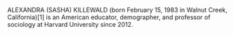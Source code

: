 ALEXANDRA (SASHA) KILLEWALD (born February 15, 1983 in Walnut Creek, California)[1] is an American educator, demographer, and professor of sociology at Harvard University since 2012.
